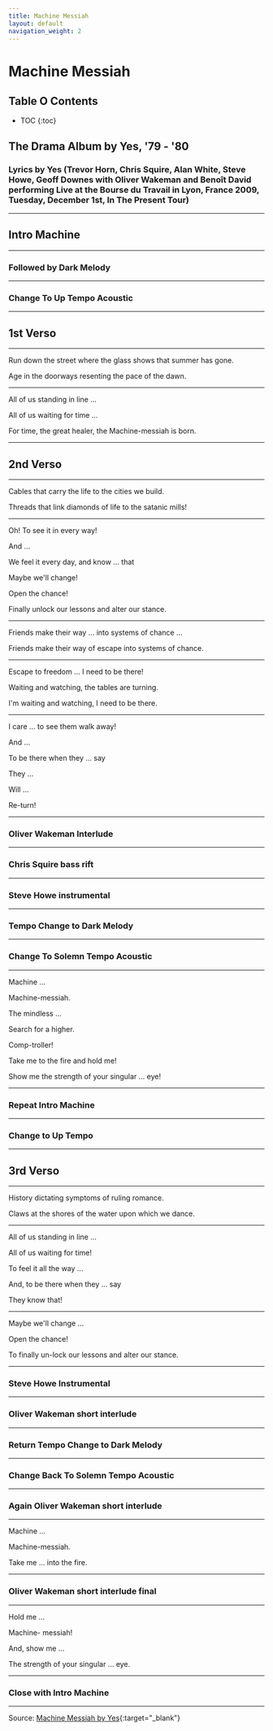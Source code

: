 ```yaml
---
title: Machine Messiah
layout: default
navigation_weight: 2
---
```

# Machine Messiah

## Table O Contents

- TOC
{:toc}

## The Drama Album by Yes, '79 - '80

### Lyrics by Yes (Trevor Horn, Chris Squire, Alan White, Steve Howe, Geoff Downes with Oliver Wakeman and Benoît David performing Live at the Bourse du Travail in Lyon, France 2009, Tuesday, December 1st, In The Present Tour)

***

## Intro Machine

***

### Followed by Dark Melody

***

### Change To Up Tempo Acoustic

***

## 1st Verso

***

Run down the street where the glass shows that summer has gone.

Age in the doorways resenting the pace of the dawn.

***

All of us standing in line ...

All of us waiting for time ...

For time, the great healer, the Machine-messiah is born.

***

## 2nd Verso

***

Cables that carry the life to the cities we build.

Threads that link diamonds of life to the satanic mills!

***

Oh! To see it in every way!

And ...

We feel it every day, and know ... that

Maybe we'll change!

Open the chance!

Finally unlock our lessons and alter our stance.

***

Friends make their way ... into systems of chance ...

Friends make their way of escape into systems of chance.

***

Escape to freedom ... I need to be there!

Waiting and watching, the tables are turning.

I'm waiting and watching, I need to be there.

***

I care ... to see them walk away!

And ...

To be there when they ... say

They ...

Will ...

Re-turn!

***

### Oliver Wakeman Interlude

***

### Chris Squire bass rift

***

### Steve Howe instrumental

***

### Tempo Change to Dark Melody

***

### Change To Solemn Tempo Acoustic

***

Machine ...

Machine-messiah.

The mindless ...

Search for a higher.

Comp-troller!

Take me to the fire and hold me!

Show me the strength of your singular ... eye!

***

### Repeat Intro Machine

***

### Change to Up Tempo

***

## 3rd Verso

***

History dictating symptoms of ruling romance.

Claws at the shores of the water upon which we dance.

***

All of us standing in line ...

All of us waiting for time!

To feel it all the way ...

And, to be there when they ... say 

They know that!

***

Maybe we'll change ...

Open the chance!

To finally un-lock our lessons and alter our stance.

***

### Steve Howe Instrumental

***

### Oliver Wakeman short interlude

***

### Return Tempo Change to Dark Melody

***

### Change Back To Solemn Tempo Acoustic

***

### Again Oliver Wakeman short interlude

***

Machine ...

Machine-messiah.

Take me ... into the fire.

***

### Oliver Wakeman short interlude final

***

Hold me ...

Machine- messiah!

And, show me ...

The strength of your singular ... eye.

***

### Close with Intro Machine

***

 Source: [Machine Messiah by Yes](https://youtu.be/PbrO7rO2_rw){:target="_blank"}
